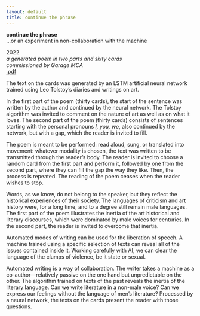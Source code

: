 ```yaml
---
layout: default
title: continue the phrase 
---
```


**continue the phrase**\
...or an experiment in non-collaboration with the machine 

2022\
_a generated poem in two parts and sixty cards_\
_commissioned by Garage MCA_\
[.pdf](continue_the_phrase.pdf)

The text on the cards was generated by an LSTM artificial neural network trained using Leo Tolstoy’s diaries and writings on art.

In the first part of the poem (thirty cards), the start of the sentence was written by the author and continued by the neural network. The Tolstoy algorithm was invited to comment on the nature of art as well as on what it loves. The second part of the poem (thirty cards) consists of sentences starting with the personal pronouns _I, you, we_, also continued by the network, but with a gap, which the reader is invited to fill. 

The poem is meant to be performed: read aloud, sung, or translated into movement: whatever modality is chosen, the text was written to be transmitted through the reader’s body. The reader is invited to choose a random card from the first part and perform it, followed by one from the second part, where they can fill the gap the way they like. Then, the process is repeated. The reading of the poem ceases when the reader wishes to stop. 

Words, as we know, do not belong to the speaker, but they reflect the historical experiences of their society. The languages of criticism and art history were, for a long time, and to a degree still remain male languages. The first part of the poem illustrates the inertia of the art historical and literary discourses, which were dominated by male voices for centuries. In the second part, the reader is invited to overcome that inertia.  

Automated modes of writing can be used for the liberation of speech. A machine trained using a specific selection of texts can reveal all of the issues contained inside it. Working carefully with AI, we can clear the language of the clumps of violence, be it state or sexual. 

Automated writing is a way of collaboration. The writer takes a machine as a co-author—relatively passive on the one hand but unpredictable on the other. The algorithm trained on texts of the past reveals the inertia of the literary language. Can we write literature in a non-male voice? Can we express our feelings without the language of men’s literature? Processed by a neural network, the texts on the cards present the reader with those questions.

